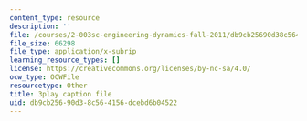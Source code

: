 ```yaml
---
content_type: resource
description: ''
file: /courses/2-003sc-engineering-dynamics-fall-2011/db9cb25690d38c564156dcebd6b04522_iMz0LiqjFmE.srt
file_size: 66298
file_type: application/x-subrip
learning_resource_types: []
license: https://creativecommons.org/licenses/by-nc-sa/4.0/
ocw_type: OCWFile
resourcetype: Other
title: 3play caption file
uid: db9cb256-90d3-8c56-4156-dcebd6b04522
---
```

